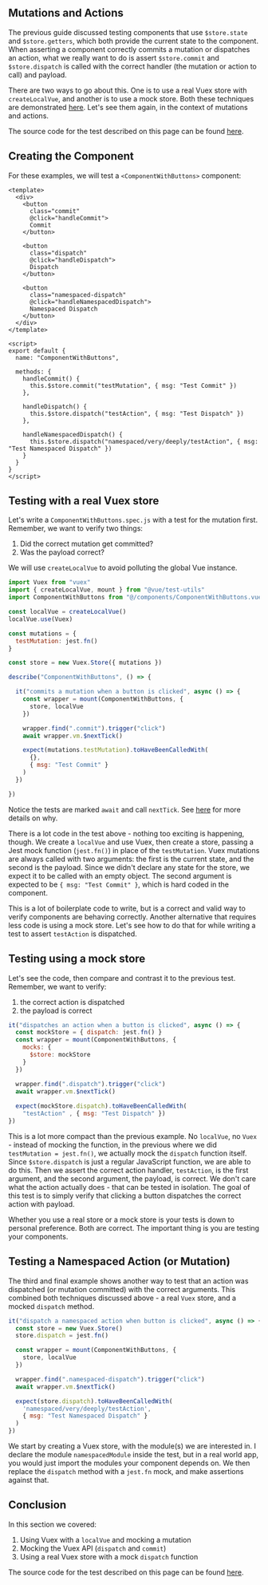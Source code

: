 ## Mutations and Actions

The previous guide discussed testing components that use `$store.state` and `$store.getters`, which both provide the current state to the component. When asserting a component correctly commits a mutation or dispatches an action, what we really want to do is assert `$store.commit` and `$store.dispatch` is called with the correct handler (the mutation or action to call) and payload.

There are two ways to go about this. One is to use a real Vuex store with `createLocalVue`, and another is to use a mock store. Both these techniques are demonstrated [here](https://lmiller1990.github.io/vue-testing-handbook/vuex-in-components.html). Let's see them again, in the context of mutations and actions.

The source code for the test described on this page can be found [here](https://github.com/lmiller1990/vue-testing-handbook/tree/master/demo-app/tests/unit/ComponentWithButtons.spec.js).

## Creating the Component

For these examples, we will test a `<ComponentWithButtons>` component:

```vue
<template>
  <div>
    <button 
      class="commit" 
      @click="handleCommit">
      Commit
    </button>

    <button 
      class="dispatch" 
      @click="handleDispatch">
      Dispatch
    </button>

    <button 
      class="namespaced-dispatch" 
      @click="handleNamespacedDispatch">
      Namespaced Dispatch
    </button>
  </div>
</template>

<script>
export default {
  name: "ComponentWithButtons",

  methods: {
    handleCommit() {
      this.$store.commit("testMutation", { msg: "Test Commit" })
    },

    handleDispatch() {
      this.$store.dispatch("testAction", { msg: "Test Dispatch" })
    },

    handleNamespacedDispatch() {
      this.$store.dispatch("namespaced/very/deeply/testAction", { msg: "Test Namespaced Dispatch" })
    }
  }
}
</script>
```

## Testing with a real Vuex store

Let's write a `ComponentWithButtons.spec.js` with a test for the mutation first. Remember, we want to verify two things:

1. Did the correct mutation get committed?
2. Was the payload correct?

We will use `createLocalVue` to avoid polluting the global Vue instance.

```js
import Vuex from "vuex"
import { createLocalVue, mount } from "@vue/test-utils"
import ComponentWithButtons from "@/components/ComponentWithButtons.vue"

const localVue = createLocalVue()
localVue.use(Vuex)

const mutations = {
  testMutation: jest.fn()
}

const store = new Vuex.Store({ mutations })

describe("ComponentWithButtons", () => {

  it("commits a mutation when a button is clicked", async () => {
    const wrapper = mount(ComponentWithButtons, {
      store, localVue
    })

    wrapper.find(".commit").trigger("click")
    await wrapper.vm.$nextTick()    

    expect(mutations.testMutation).toHaveBeenCalledWith(
      {},
      { msg: "Test Commit" }
    )
  })

})
```

Notice the tests are marked `await` and call `nextTick`. See [here](/simulating-user-input.html#writing-the-test) for more details on why.

There is a lot code in the test above - nothing too exciting is happening, though. We create a `localVue` and use Vuex, then create a store, passing a Jest mock function (`jest.fn()`) in place of the `testMutation`. Vuex mutations are always called with two arguments: the first is the current state, and the second is the payload. Since we didn't declare any state for the store, we expect it to be called with an empty object. The second argument is expected to be `{ msg: "Test Commit" }`, which is hard coded in the component.

This is a lot of boilerplate code to write, but is a correct and valid way to verify components are behaving correctly. Another alternative that requires less code is using a mock store. Let's see how to do that for while writing a test to assert `testAction` is dispatched.

## Testing using a mock store

Let's see the code, then compare and contrast it to the previous test. Remember, we want to verify:

1. the correct action is dispatched
2. the payload is correct

```js
it("dispatches an action when a button is clicked", async () => {
  const mockStore = { dispatch: jest.fn() }
  const wrapper = mount(ComponentWithButtons, {
    mocks: {
      $store: mockStore 
    }
  })

  wrapper.find(".dispatch").trigger("click")
  await wrapper.vm.$nextTick()
  
  expect(mockStore.dispatch).toHaveBeenCalledWith(
    "testAction" , { msg: "Test Dispatch" })
})
```

This is a lot more compact than the previous example. No `localVue`, no `Vuex` - instead of mocking the function, in the previous where we did `testMutation = jest.fn()`, we actually mock the `dispatch` function itself. Since `$store.dispatch` is just a regular JavaScript function, we are able to do this. Then we assert the correct action handler, `testAction`, is the first argument, and the second argument, the payload, is correct. We don't care what the action actually does - that can be tested in isolation. The goal of this test is to simply verify that clicking a button dispatches the correct action with payload.

Whether you use a real store or a mock store is your tests is down to personal preference. Both are correct. The important thing is you are testing your components.

## Testing a Namespaced Action (or Mutation)

The third and final example shows another way to test that an action was dispatched (or mutation committed) with the correct arguments. This combined both techniques discussed above - a real `Vuex` store, and a mocked `dispatch` method.


```js
it("dispatch a namespaced action when button is clicked", async () => {
  const store = new Vuex.Store()
  store.dispatch = jest.fn()

  const wrapper = mount(ComponentWithButtons, {
    store, localVue
  })

  wrapper.find(".namespaced-dispatch").trigger("click")
  await wrapper.vm.$nextTick()

  expect(store.dispatch).toHaveBeenCalledWith(
    'namespaced/very/deeply/testAction',
    { msg: "Test Namespaced Dispatch" }
  )
})
```

We start by creating a Vuex store, with the module(s) we are interested in. I declare the module `namespacedModule` inside the test, but in a real world app, you would just import the modules your component depends on. We then replace the `dispatch` method with a `jest.fn` mock, and make assertions against that.

## Conclusion

In this section we covered:

1. Using Vuex with a `localVue` and mocking a mutation
2. Mocking the Vuex API (`dispatch` and `commit`)
3. Using a real Vuex store with a mock `dispatch` function

The source code for the test described on this page can be found [here](https://github.com/lmiller1990/vue-testing-handbook/tree/master/demo-app/tests/unit/ComponentWithButtons.spec.js).
